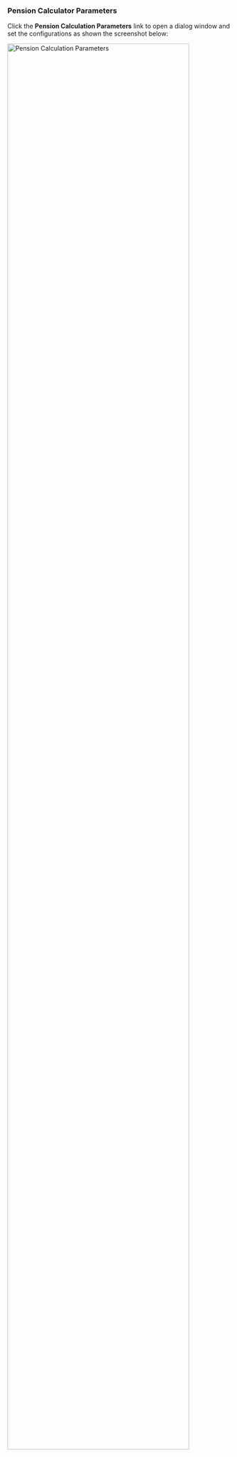 ### Pension Calculator Parameters

Click the **Pension Calculation Parameters** link to open a dialog window and set the configurations as shown the screenshot below:

<img  alt="Pension Calculation Parameters" width="90%" height="auto"  class="center"  src="../media2/schemeM30.png">  
